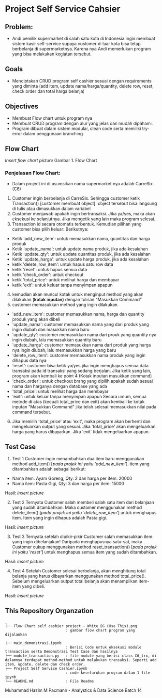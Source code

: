 # Project Self Service Cahsier

## **Problem:**
- Andi pemilik supermarket di salah satu kota di Indonesia ingin membuat sistem kasir self-service supaya customer di luar kota bisa tetap berbelanja di supermarketnya. Karena nya Andi memerlukan program yang bisa melakukan kegiatan tersebut.


## **Goals**
- Menciptakan CRUD program self cashier sesuai dengan requirements yang diminta (add item, update nama/harga/quantity, delete row, reset, check order dan total harga belanja)


## **Objectives**
- Membuat Flow chart untuk program nya
- Membuat CRUD program dengan alur yang jelas dan mudah dipahami.
- Program dibuat dalam sistem modular, clean code serta memiliki try-error dalam penggunaan branching


## **Flow Chart**
*Insert flow chart picture*
Gambar 1. Flow Chart

### Penjelasan Flow Chart:
- Dalam project ini di asumsikan nama supermarket nya adalah CarreSix (C6)
1. Customer ingin berbelanja di CarreSix. Sehingga customer ketik Transaction() [customer membuat object]. object tersebut bisa langsung di tulis atau dimasukkan dalam variabel
2. Customer menjawab apakah ingin bertransaksi. Jika ya/yes, maka akan eksekusi ke selanjutnya. Jika mengetik yang lain maka program selesai.
3. Transaction id secara otomatis terbentuk. Kemudian pilihan yang customer bisa pilih keluar:
Berikutnya:
 - Ketik 'add_new_item': untuk memasukkan nama, quantitas dan harga produk
 - Ketik 'update_nama': untuk update nama produk, jika ada kesalahan
 - Ketik 'update_qty': untuk update quantitas produk, jika ada kesalahan
 - Ketik 'update_harga': untuk update harga produk, jika ada kesalahan
 - ketik 'delete_row_item': untuk hapus satu row data
 - ketik 'reset': untuk hapus semua data
 - ketik 'check_order': untuk checkout
 - ketik 'total_price': untuk melihat harga dan membayar
 - ketik 'exit': untuk keluar tanpa menyimpan apapun
4. kemudian akan muncul kotak untuk menginput method yang akan dilakukan **(kotak inputan)** dengan tulisan "Masukkan Command"
5. customer memasukkan method yang ingin dilakukan.
 - 'add_new_item': customer memasukkan nama, harga dan quantity produk yang akan dibeli
 - 'update_nama': customer memasukkan nama yang dari produk yang ingin diubah dan masukkan nama baru
 - 'update_qty': customer memasukkan nama dari prouk yang quantity nya ingin diubah, lalu memasukkan quantity baru
 - 'update_harga': customer memasukkan nama dari produk yang harga nya ingin diubah, lalu memasukkan harga yang baru
 - 'delete_row_item': customer memasukkan nama produk yang ingin dihapus data nya
 - 'reset': customer bisa ketik ya/yes jika ingin menghapus semua data transaksi pada id transaksi yang sedang berjalan. Jika ketik yang lain, program akan kembali ke point 4 (Kotak inputan masukkan command)
 - 'check_order': untuk checkout brang yang dipilih apakah sudah sesuai nama dan harganya dengan database yang ada
 - 'total_price': untuk melihat harga dan membayar
 - 'exit': untuk keluar tanpa menyimpan apapun
Secara umum, semua metode di atas (kecuali total_price dan exit) akan kembali ke kotak inputan "Masukkan Command" jika telah selesai memasukkan nilai pada command tersebut.
6. Jika memilih 'total_price' atau 'exit', maka program akan berhenti dan mengeluarkan output yang sesuai. Jika 'total_price' akan mengeluarkan harga yang harus dibayarkan. Jika 'exit' tidak mengeluarkan apapun.


## **Test Case**
1. Test 1
Customer ingin menambahkan dua item baru menggunakan method add_item() [*pada projek ini yaitu 'add_new_item'*]. item yang ditambahkan adalah sebagai berikut:

- Nama item: Ayam Goreng, Qty: 2 dan harga per item: 20000
- Nama item: Pasta Gigi, Qty: 3 dan harga per item: 15000

Hasil: *Insert picture*

2. Test 2
Ternyata Customer salah membeli salah satu item dari belanjaan yang sudah ditambahkan. Maka customer menggunakan method delete_item() [*pada projek ini yaitu 'delete_row_item'*] untuk menghapus item. Item yang ingin dihapus adalah Pasta gigi.

Hasil: *Insert picture*

3. Test 3
Ternyata setelah dipikir-pikir Customer salah memasukkan item yang ingin dibelanjakan! Daripada menghapusnya satu-sat, maka Customer cukup menggunakan method reset_transaction() [*pada projek ini yaitu 'reset'*] untuk menghapus semua item yang sudah ditambahkan.

Hasil: *Insert picture*

4. Test 4
Setelah Customer selesai berbelanja, akan menghitung total belanja yang harus dibayarkan menggunakan method total_price(). Sebelum mengeluarkan output total belanja akan menampilkan item-item yang dibeli.

Hasil: *Insert picture*


## **This Repository Organzation**
```
_
|── Flow Chart self cashier project - White BG (Use This).png       
                            : gambar flow chart program yang dijalankan

├── main_demonstrasi.ipynb                 
                            : Berisi Code untuk eksekusi module transaction serta Demonstrasi Test Case dan hasilnya
├── module_transaction.py   : file module yang berisi class C6_trx, di dalamnya terdapat method-method untuk melakukan transaksi. Seperti add item, update, delete dan check order.
├── Project Self Service Cashier.ipynb       
                            : code keseluruhan program dalam 1 file ipynb
└── README.md               : File Readme
```

Muhammad Hazim M
Pacmann - Analystics & Data Science
Batch 14
